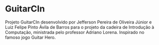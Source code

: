 # GuitarCIn
Projeto GuitarCIn desenvolvido por Jefferson Pereira de Oliveira Júnior e Luiz Felipe Pinto Ávila de Barros para o projeto da cadeira de Introdução à Computação, ministrada pelo professor Adriano Lorena. Inspirado no famoso jogo Guitar Hero.

